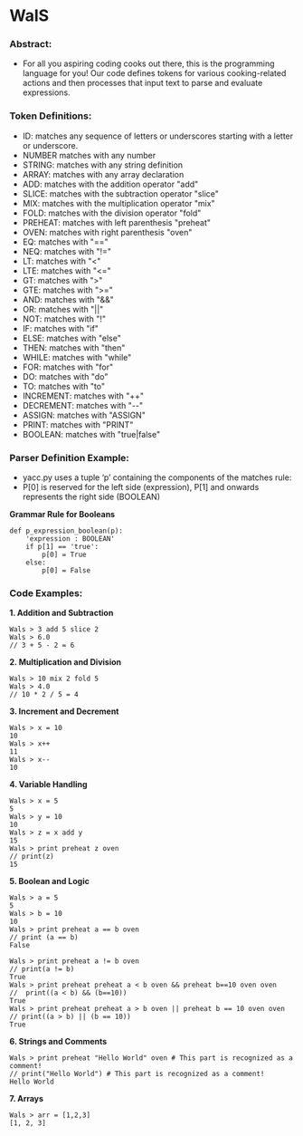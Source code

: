 # WalS

### Abstract:
* For all you aspiring coding cooks out there, this is the programming language for you! Our code defines tokens for various cooking-related actions and then processes that input text to parse and evaluate expressions. 

### Token Definitions:
* ID: matches any sequence of letters or underscores starting with a letter or underscore.
* NUMBER matches with any number
* STRING: matches with any string definition
* ARRAY: matches with any array declaration 
* ADD: matches with the addition operator "add"
* SLICE: matches with the subtraction operator "slice"
* MIX: matches with the multiplication operator "mix"
* FOLD: matches with the division operator "fold"
* PREHEAT: matches with left parenthesis "preheat"
* OVEN: matches with right parenthesis "oven"
* EQ: matches with "==" 
* NEQ: matches with "!=" 
* LT: matches with "<" 
* LTE: matches with "<=" 
* GT: matches with ">" 
* GTE: matches with ">=" 
* AND: matches with "&&" 
* OR: matches with "||"  
* NOT: matches with "!"
* IF: matches with "if"
* ELSE: matches with "else"
* THEN: matches with "then"
* WHILE: matches with "while"
* FOR: matches with "for"
* DO: matches with "do"
* TO: matches with "to"
* INCREMENT: matches with "++" 
* DECREMENT: matches with "--"
* ASSIGN: matches with "ASSIGN"
* PRINT: matches with "PRINT"
* BOOLEAN: matches with "true|false" 

### Parser Definition Example:
* yacc.py uses a tuple ‘p’ containing the components of the matches rule:
* P[0] is reserved for the left side (expression), P[1] and onwards represents the right side (BOOLEAN)
  
**Grammar Rule for Booleans**
```
def p_expression_boolean(p):
    'expression : BOOLEAN'
    if p[1] == 'true':
        p[0] = True
    else:
        p[0] = False
```

### Code Examples:
**1. Addition and Subtraction**
```
Wals > 3 add 5 slice 2
Wals > 6.0
// 3 + 5 - 2 = 6
```
**2. Multiplication and Division**
```
Wals > 10 mix 2 fold 5
Wals > 4.0
// 10 * 2 / 5 = 4
```
**3. Increment and Decrement**
```
Wals > x = 10
10
Wals > x++
11
Wals > x--
10
```
**4. Variable Handling**
```
Wals > x = 5
5
Wals > y = 10
10
Wals > z = x add y
15
Wals > print preheat z oven
// print(z)
15
```
**5. Boolean and Logic**
```
Wals > a = 5
5
Wals > b = 10
10
Wals > print preheat a == b oven
// print (a == b)
False

Wals > print preheat a != b oven
// print(a != b)
True
Wals > print preheat preheat a < b oven && preheat b==10 oven oven
//  print((a < b) && (b==10))
True
Wals > print preheat preheat a > b oven || preheat b == 10 oven oven 
// print((a > b) || (b == 10))
True
```
**6. Strings and Comments**
```
Wals > print preheat "Hello World" oven # This part is recognized as a comment!
// print("Hello World") # This part is recognized as a comment!
Hello World
```
**7. Arrays**
```
Wals > arr = [1,2,3]
[1, 2, 3]
```

